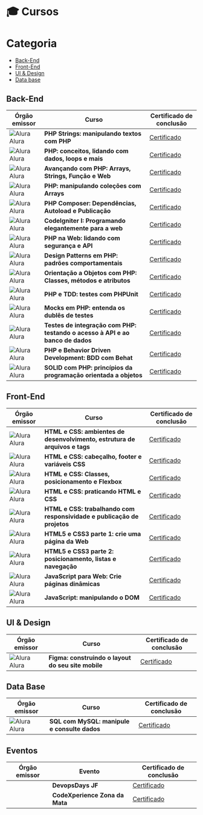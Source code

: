 # 🎓 Cursos


# Categoria
- <a href="https://github.com/rMachadoID/Certificados#back-end">Back-End</a>
- <a href="https://github.com/rMachadoID/Certificados#front-end">Front-End</a>
- <a href="https://github.com/rMachadoID/Certificados#ui--design">UI & Design</a>
- <a href="https://github.com/rMachadoID/Certificados#data-base">Data base</a>


## Back-End
| Órgão emissor   | Curso                                                                         | Certificado de conclusão                                                                                                                |
| --------------- | ----------------------------------------------------------------------------- | --------------------------------------------------------------------------------------------------------------------------------------- |
| ![][iAlu] Alura | **PHP Strings: manipulando textos com PHP**                                   | <a href="https://cursos.alura.com.br/user/rafaelrpmachado/course/php-strings-manipulando-textos-php/certificate">Certificado</a>        |
| ![][iAlu] Alura | **PHP: conceitos, lidando com dados, loops e mais**                           | <a href="https://cursos.alura.com.br/user/rafaelrpmachado/course/php-primeiros-passos/certificate">Certificado</a>                      |
| ![][iAlu] Alura | **Avançando com PHP: Arrays, Strings, Função e Web**                          | <a href="https://cursos.alura.com.br/certificate/e22ac41d-a229-4393-a567-afa2c9bbd3e3">Certificado</a>                                  |
| ![][iAlu] Alura | **PHP: manipulando coleções com Arrays**                                      | <a href="https://cursos.alura.com.br/user/rafaelrpmachado/course/php-manipulando-colecoes-arrays/certificate">Certificado</a>           |
| ![][iAlu] Alura | **PHP Composer: Dependências, Autoload e Publicação**                         | <a href="https://cursos.alura.com.br/certificate/rafaelrpmachado/php-composer">Certificado</a>                                          |
| ![][iAlu] Alura | **CodeIgniter I: Programando elegantemente para a web**                       | <a href="https://cursos.alura.com.br/certificate/rafaelrpmachado/codeigniter">Certificado</a>                                           |
| ![][iAlu] Alura | **PHP na Web: lidando com segurança e API**                                   | <a href="https://cursos.alura.com.br/certificate/rafaelrpmachado/php-web-lidando-seguranca-api">Certificado</a>                         |
| ![][iAlu] Alura | **Design Patterns em PHP: padrões comportamentais**                           | <a href="https://cursos.alura.com.br/user/rafaelrpmachado/course/php-design-pattern-comportamental/certificate">Certificado</a>         |
| ![][iAlu] Alura | **Orientação a Objetos com PHP: Classes, métodos e atributos**                | <a href="https://cursos.alura.com.br/user/rafaelrpmachado/course/php-oo-classes-metodos-atributos/certificate">Certificado</a>          |
| ![][iAlu] Alura | **PHP e TDD: testes com PHPUnit**                                             | <a href="https://cursos.alura.com.br/certificate/rafaelrpmachado/phpunit-tdd">Certificado</a>                                           |
| ![][iAlu] Alura | **Mocks em PHP: entenda os dublês de testes**                                 | <a href="https://cursos.alura.com.br/user/rafaelrpmachado/course/php-mocks/certificate">Certificado</a>                                 |
| ![][iAlu] Alura | **Testes de integração com PHP: testando o acesso à API e ao banco de dados** | <a href="https://cursos.alura.com.br/user/rafaelrpmachado/course/php-testes-integracao/certificate">Certificado</a>                     |
| ![][iAlu] Alura | **PHP e Behavior Driven Development: BDD com Behat**                          | <a href="https://cursos.alura.com.br/user/rafaelrpmachado/course/php-introducao-bdd/certificate">Certificado</a>                        |
| ![][iAlu] Alura | **SOLID com PHP: princípios da programação orientada a objetos**              | <a href="https://cursos.alura.com.br/user/rafaelrpmachado/course/solid-php-principios-orientacao-a-objetos/certificate">Certificado</a> |


## Front-End
| Órgão emissor   | Curso                                                                      | Certificado de conclusão                                                                                                                  |
| --------------- | -------------------------------------------------------------------------- | ----------------------------------------------------------------------------------------------------------------------------------------- |
| ![][iAlu] Alura | **HTML e CSS: ambientes de desenvolvimento, estrutura de arquivos e tags** | <a href="https://cursos.alura.com.br/user/rafaelrpmachado/course/html-css-ambiente-arquivos-tags/certificate">Certificado</a>             |
| ![][iAlu] Alura | **HTML e CSS: cabeçalho, footer e variáveis CSS**                          | <a href="https://cursos.alura.com.br/user/rafaelrpmachado/course/html-css-cabecalho-footer-variaveis-css/certificate">Certificado</a>     |
| ![][iAlu] Alura | **HTML e CSS: Classes, posicionamento e Flexbox**                          | <a href="https://cursos.alura.com.br/user/rafaelrpmachado/course/html-css-classes-posicionamento-flexbox/certificate">Certificado</a>     |
| ![][iAlu] Alura | **HTML e CSS: praticando HTML e CSS**                                      | <a href="https://cursos.alura.com.br/certificate/rafaelrpmachado/html-css-praticando-html-css">Certificado</a>                            |
| ![][iAlu] Alura | **HTML e CSS: trabalhando com responsividade e publicação de projetos**    | <a href="https://cursos.alura.com.br/user/rafaelrpmachado/course/html-css-responsividade-publicacao-projetos/certificate">Certificado</a> |
| ![][iAlu] Alura | **HTML5 e CSS3 parte 1: crie uma página da Web**                           | <a href="https://cursos.alura.com.br/user/rafaelrpmachado/course/html5-css3-primeiros-passos/certificate">Certificado</a>                 |
| ![][iAlu] Alura | **HTML5 e CSS3 parte 2: posicionamento, listas e navegação**               | <a href="https://cursos.alura.com.br/user/rafaelrpmachado/course/html5-css3-posicionamento-listas-navegacao/certificate">Certificado</a>  |
| ![][iAlu] Alura | **JavaScript para Web: Crie páginas dinâmicas**                            | <a href="https://cursos.alura.com.br/user/rafaelrpmachado/course/javascript-web-paginas-dinamicas/certificate">Certificado</a>            |
| ![][iAlu] Alura | **JavaScript: manipulando o DOM**                                          | <a href="https://cursos.alura.com.br/user/rafaelrpmachado/course/javascript-manipulando-dom/certificate">Certificado</a>                  |
          

## UI & Design
| Órgão emissor   | Curso                                              | Certificado de conclusão                                                                      |
| --------------- | -------------------------------------------------- | --------------------------------------------------------------------------------------------- |
| ![][iAlu] Alura | **Figma: construindo o layout do seu site mobile** | <a href="https://cursos.alura.com.br/certificate/rafaelrpmachado/codeigniter">Certificado</a> |


## Data Base
| Órgão emissor   | Curso                                        | Certificado de conclusão                                                                                                   |
| --------------- | -------------------------------------------- | -------------------------------------------------------------------------------------------------------------------------- |
| ![][iAlu] Alura | **SQL com MySQL: manipule e consulte dados** | <a href="https://cursos.alura.com.br/user/rafaelrpmachado/course/mysql-manipule-dados-com-sql/certificate">Certificado</a> |

## Eventos
| Órgão emissor   | Evento                                        | Certificado de conclusão                                                                                                   |
| --------------- | -------------------------------------------- | -------------------------------------------------------------------------------------------------------------------------- |
| | **DevopsDays JF** | <a href="Eventos_pdf/DevopsDays_2024.pdf">Certificado</a> |
| | **CodeXperience Zona da Mata** | <a href="Eventos_pdf/CodeXperience_2024.pdf">Certificado</a> |





[iAlu]: icon/alura.png "Alura"
